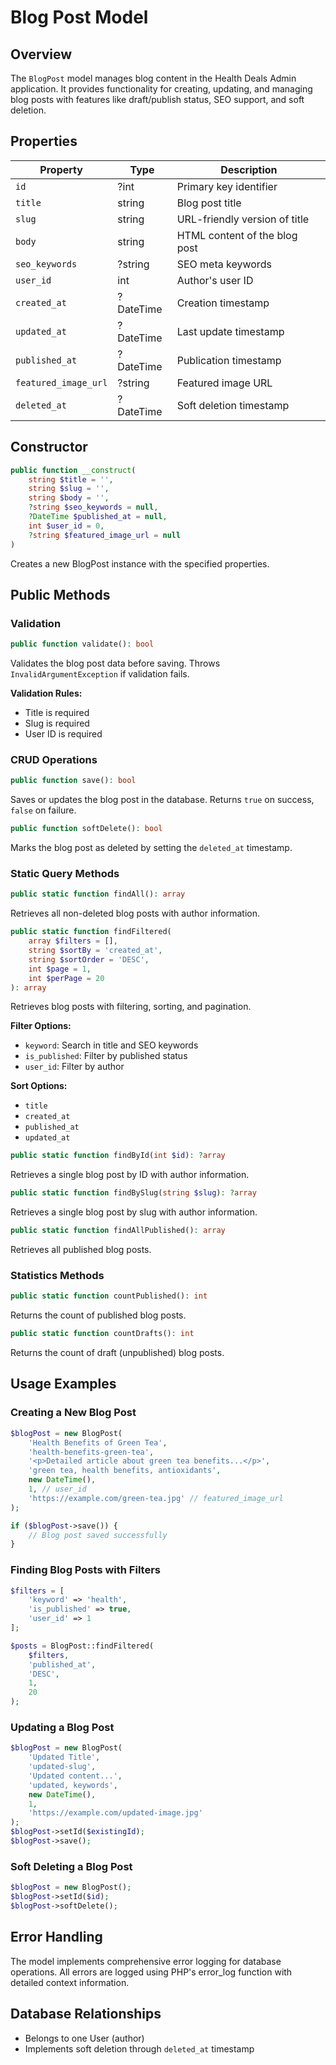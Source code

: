 # Blog Post Model

## Overview
The `BlogPost` model manages blog content in the Health Deals Admin application. It provides functionality for creating, updating, and managing blog posts with features like draft/publish status, SEO support, and soft deletion.

## Properties

| Property | Type | Description |
|----------|------|-------------|
| `id` | ?int | Primary key identifier |
| `title` | string | Blog post title |
| `slug` | string | URL-friendly version of title |
| `body` | string | HTML content of the blog post |
| `seo_keywords` | ?string | SEO meta keywords |
| `user_id` | int | Author's user ID |
| `created_at` | ?DateTime | Creation timestamp |
| `updated_at` | ?DateTime | Last update timestamp |
| `published_at` | ?DateTime | Publication timestamp |
| `featured_image_url` | ?string | Featured image URL |
| `deleted_at` | ?DateTime | Soft deletion timestamp |

## Constructor

```php
public function __construct(
    string $title = '',
    string $slug = '',
    string $body = '',
    ?string $seo_keywords = null,
    ?DateTime $published_at = null,
    int $user_id = 0,
    ?string $featured_image_url = null
)
```

Creates a new BlogPost instance with the specified properties.

## Public Methods

### Validation

```php
public function validate(): bool
```

Validates the blog post data before saving. Throws `InvalidArgumentException` if validation fails.

**Validation Rules:**
- Title is required
- Slug is required
- User ID is required

### CRUD Operations

```php
public function save(): bool
```

Saves or updates the blog post in the database. Returns `true` on success, `false` on failure.

```php
public function softDelete(): bool
```

Marks the blog post as deleted by setting the `deleted_at` timestamp.

### Static Query Methods

```php
public static function findAll(): array
```

Retrieves all non-deleted blog posts with author information.

```php
public static function findFiltered(
    array $filters = [],
    string $sortBy = 'created_at',
    string $sortOrder = 'DESC',
    int $page = 1,
    int $perPage = 20
): array
```

Retrieves blog posts with filtering, sorting, and pagination.

**Filter Options:**
- `keyword`: Search in title and SEO keywords
- `is_published`: Filter by published status
- `user_id`: Filter by author

**Sort Options:**
- `title`
- `created_at`
- `published_at`
- `updated_at`

```php
public static function findById(int $id): ?array
```

Retrieves a single blog post by ID with author information.

```php
public static function findBySlug(string $slug): ?array
```

Retrieves a single blog post by slug with author information.

```php
public static function findAllPublished(): array
```

Retrieves all published blog posts.

### Statistics Methods

```php
public static function countPublished(): int
```

Returns the count of published blog posts.

```php
public static function countDrafts(): int
```

Returns the count of draft (unpublished) blog posts.

## Usage Examples

### Creating a New Blog Post

```php
$blogPost = new BlogPost(
    'Health Benefits of Green Tea',
    'health-benefits-green-tea',
    '<p>Detailed article about green tea benefits...</p>',
    'green tea, health benefits, antioxidants',
    new DateTime(),
    1, // user_id
    'https://example.com/green-tea.jpg' // featured_image_url
);

if ($blogPost->save()) {
    // Blog post saved successfully
}
```

### Finding Blog Posts with Filters

```php
$filters = [
    'keyword' => 'health',
    'is_published' => true,
    'user_id' => 1
];

$posts = BlogPost::findFiltered(
    $filters,
    'published_at',
    'DESC',
    1,
    20
);
```

### Updating a Blog Post

```php
$blogPost = new BlogPost(
    'Updated Title',
    'updated-slug',
    'Updated content...',
    'updated, keywords',
    new DateTime(),
    1,
    'https://example.com/updated-image.jpg'
);
$blogPost->setId($existingId);
$blogPost->save();
```

### Soft Deleting a Blog Post

```php
$blogPost = new BlogPost();
$blogPost->setId($id);
$blogPost->softDelete();
```

## Error Handling

The model implements comprehensive error logging for database operations. All errors are logged using PHP's error_log function with detailed context information.

## Database Relationships

- Belongs to one User (author)
- Implements soft deletion through `deleted_at` timestamp 